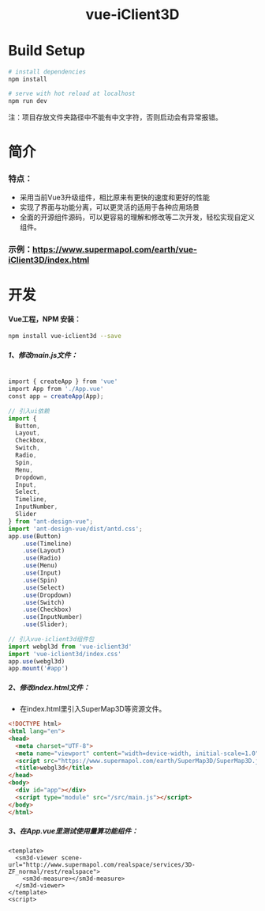 # <center>vue-iClient3D</center>

# Build Setup

``` bash
# install dependencies
npm install

# serve with hot reload at localhost
npm run dev

```

注：项目存放文件夹路径中不能有中文字符，否则启动会有异常报错。


# 简介
### 特点：
- 采用当前Vue3升级组件，相比原来有更快的速度和更好的性能
- 实现了界面与功能分离，可以更灵活的适用于各种应用场景
- 全面的开源组件源码，可以更容易的理解和修改等二次开发，轻松实现自定义组件。

### 示例：https://www.supermapol.com/earth/vue-iClient3D/index.html


# 开发
#### Vue工程，NPM 安装：

``` bash
npm install vue-iclient3d --save
```

##### 1、修改main.js文件：

``` js

import { createApp } from 'vue'
import App from './App.vue'
const app = createApp(App);
 
// 引入ui依赖
import {
  Button,
  Layout,
  Checkbox,
  Switch,
  Radio,
  Spin,
  Menu,
  Dropdown,
  Input,
  Select,
  Timeline,
  InputNumber,
  Slider
} from "ant-design-vue";
import 'ant-design-vue/dist/antd.css';
app.use(Button)
    .use(Timeline)
    .use(Layout)
    .use(Radio)
    .use(Menu)
    .use(Input)
    .use(Spin)
    .use(Select)
    .use(Dropdown)
    .use(Switch)
    .use(Checkbox)
    .use(InputNumber)
    .use(Slider);
    
// 引入vue-iclient3d组件包
import webgl3d from 'vue-iclient3d'
import 'vue-iclient3d/index.css'
app.use(webgl3d)  
app.mount('#app')

```

##### 2、修改index.html文件：

- 在index.html里引入SuperMap3D等资源文件。

``` html
<!DOCTYPE html>
<html lang="en">
<head>
  <meta charset="UTF-8">
  <meta name="viewport" content="width=device-width, initial-scale=1.0">
  <script src="https://www.supermapol.com/earth/SuperMap3D/SuperMap3D.js"></script>
  <title>webgl3d</title>
</head>
<body>
  <div id="app"></div>
  <script type="module" src="/src/main.js"></script>
</body>
</html>
```

##### 3、在App.vue里测试使用量算功能组件：

``` vue
<template>
  <sm3d-viewer scene-url="http://www.supermapol.com/realspace/services/3D-ZF_normal/rest/realspace">
    <sm3d-measure></sm3d-measure>
  </sm3d-viewer>
</template>
<script>
```




